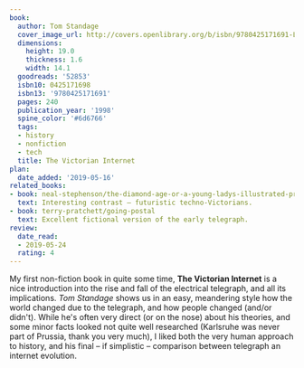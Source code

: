 ```yaml
---
book:
  author: Tom Standage
  cover_image_url: http://covers.openlibrary.org/b/isbn/9780425171691-L.jpg
  dimensions:
    height: 19.0
    thickness: 1.6
    width: 14.1
  goodreads: '52853'
  isbn10: 0425171698
  isbn13: '9780425171691'
  pages: 240
  publication_year: '1998'
  spine_color: '#6d6766'
  tags:
  - history
  - nonfiction
  - tech
  title: The Victorian Internet
plan:
  date_added: '2019-05-16'
related_books:
- book: neal-stephenson/the-diamond-age-or-a-young-ladys-illustrated-primer
  text: Interesting contrast – futuristic techno-Victorians.
- book: terry-pratchett/going-postal
  text: Excellent fictional version of the early telegraph.
review:
  date_read:
  - 2019-05-24
  rating: 4
---
```


My first non-fiction book in quite some time, **The Victorian Internet** is a nice introduction into the rise and fall
of the electrical telegraph, and all its implications. *Tom Standage* shows us in an easy, meandering style how the
world changed due to the telegraph, and how people changed (and/or didn't). While he's often very direct (or on the
nose) about his theories, and some minor facts looked not quite well researched (Karlsruhe was never part of Prussia,
thank you very much), I liked both the very human approach to history, and his final – if simplistic – comparison
between telegraph an internet evolution.
